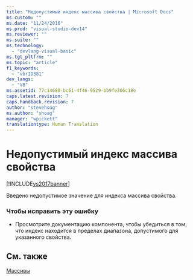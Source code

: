 ```yaml
---
title: "Недопустимый индекс массива свойства | Microsoft Docs"
ms.custom: ""
ms.date: "11/24/2016"
ms.prod: "visual-studio-dev14"
ms.reviewer: ""
ms.suite: ""
ms.technology: 
  - "devlang-visual-basic"
ms.tgt_pltfrm: ""
ms.topic: "article"
f1_keywords: 
  - "vbrID381"
dev_langs: 
  - "VB"
ms.assetid: 77c14680-bc61-4f46-9529-bb9fe366c18e
caps.latest.revision: 7
caps.handback.revision: 7
author: "stevehoag"
ms.author: "shoag"
manager: "wpickett"
translationtype: Human Translation
---
```

# Недопустимый индекс массива свойства
[!INCLUDE[vs2017banner](../../../csharp/includes/vs2017banner.md)]

Введено недопустимое значение для индекса массива свойства.  
  
### Чтобы исправить эту ошибку  
  
-   Просмотрите документацию компонента, чтобы убедиться в том, что индекс находится в пределах диапазона, допустимого для указанного свойства.  
  
## См. также  
 [Массивы](../../../visual-basic/programming-guide/language-features/arrays/index.md)